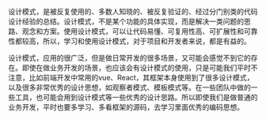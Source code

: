 设计模式，是被反复使用的、多数人知晓的、被反复验证的、经过分门别类的代码设计经验的总结。设计模式，不是某个功能的具体实现，而是解决一类问题的思路、观念和方案。使用设计模式，可以让代码易懂、可复用性高、可扩展性和可靠性都较高，所以，学习和使用设计模式，对于项目和开发者来说，都是有益的。

设计模式，应用的很广泛，但是做日常开发的很多场景，又可能会感觉不到它的存在。即使在做业务开发的场景，也应该会有设计模式的使用，只是可能我们平时不注意，比如前端开发中常用的vue、React，其框架本身使用到了很多设计模式，以及很多非常优秀的设计思想，如观察者模式、模板模式等。在一些团队中做的一些工具，也可能会用到设计模式等一些优秀的设计思路。所以即使我们是做普通的业务开发，平时也要多学习、多看框架的源码，去学习里面优秀的编码思想。